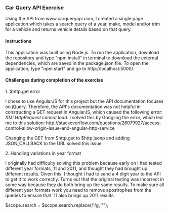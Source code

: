 <h3>Car Query API Exercise</h3>
<p>Using the API from www.carqueryapi.com, I created a single page application which takes a search query of a year, make, model and/or trim for a vehicle and returns vehicle details based on that query.</p>

<h4>Instructions</h4>
<p>This application was built using Node.js. To run the application, download the repository and type "npm install" in terminal to download the external dependencies, which are saved in the package.json file. To open the application, type "npm start" and go to http://localhost:5000/.</p>

<h4>Challenges during completion of the exercise</h4>
<p>1. $http.get error</p> <p>I chose to use AngularJS for this project but the API documentation focuses on jQuery. Therefore, the API's documentation was not helpful in constructing a GET request in AngularJS, which caused the following error: <i>XMLHttpRequest cannot load</i>.
I solved this by Googling the error, which led me to this solution: http://stackoverflow.com/questions/26079927/access-control-allow-origin-issue-and-angular-http-service</p>
<p>Changing the GET from $http.get to $http.jsonp and adding JSON_CALLBACK to the URL solved this issue.</p>
<p>2. Handling variations in year format</p>
<p>I originally had difficulty solving this problem because early on I had tested different year formats, 11 and 2011, and thought they had brought up different results. Given this, I thought I had to send a 4 digit year to the API to get it to work correctly. Turns out that the original testing was incorrect in some way because they do both bring up the same results. To make sure all different year formats work you need to remove apostrophes from the queries to ensure that '11 also brings up 2011 results:</p>
<p>$scope.search = $scope.search.replace(/'/g, "");</p>

